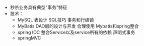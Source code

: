 + 秒杀业务具有典型"事务"特征
+ 技术：
    + MySQL 表设计 SQL技巧 事务和行级锁
    + MyBatis DAO层的设计与开发 合理使用 Mybatis和spring整合
    + spring IOC 整合Service以及service所有的依赖 声明式事务
    + springMVC 